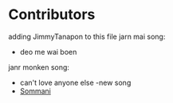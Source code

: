 # Contributors
 adding  JimmyTanapon  to this file
jarn mai song:
- deo me wai boen

janr monken song:
- can't love anyone else
-new song
- [Sommani](sommani@github.com)